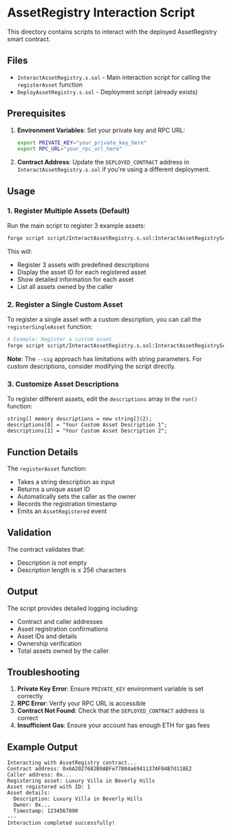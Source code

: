 # AssetRegistry Interaction Script

This directory contains scripts to interact with the deployed AssetRegistry smart contract.

## Files

- `InteractAssetRegistry.s.sol` - Main interaction script for calling the `registerAsset` function
- `DeployAssetRegistry.s.sol` - Deployment script (already exists)

## Prerequisites

1. **Environment Variables**: Set your private key and RPC URL:
   ```bash
   export PRIVATE_KEY="your_private_key_here"
   export RPC_URL="your_rpc_url_here"
   ```

2. **Contract Address**: Update the `DEPLOYED_CONTRACT` address in `InteractAssetRegistry.s.sol` if you're using a different deployment.

## Usage

### 1. Register Multiple Assets (Default)

Run the main script to register 3 example assets:

```bash
forge script script/InteractAssetRegistry.s.sol:InteractAssetRegistryScript --rpc-url $RPC_URL --broadcast -vvvv
```

This will:
- Register 3 assets with predefined descriptions
- Display the asset ID for each registered asset
- Show detailed information for each asset
- List all assets owned by the caller

### 2. Register a Single Custom Asset

To register a single asset with a custom description, you can call the `registerSingleAsset` function:

```bash
# Example: Register a custom asset
forge script script/InteractAssetRegistry.s.sol:InteractAssetRegistryScript --sig "registerSingleAsset(string)" --rpc-url $RPC_URL --broadcast -vvvv
```

**Note**: The `--sig` approach has limitations with string parameters. For custom descriptions, consider modifying the script directly.

### 3. Customize Asset Descriptions

To register different assets, edit the `descriptions` array in the `run()` function:

```solidity
string[] memory descriptions = new string[](2);
descriptions[0] = "Your Custom Asset Description 1";
descriptions[1] = "Your Custom Asset Description 2";
```

## Function Details

The `registerAsset` function:
- Takes a string description as input
- Returns a unique asset ID
- Automatically sets the caller as the owner
- Records the registration timestamp
- Emits an `AssetRegistered` event

## Validation

The contract validates that:
- Description is not empty
- Description length is ≤ 256 characters

## Output

The script provides detailed logging including:
- Contract and caller addresses
- Asset registration confirmations
- Asset IDs and details
- Ownership verification
- Total assets owned by the caller

## Troubleshooting

1. **Private Key Error**: Ensure `PRIVATE_KEY` environment variable is set correctly
2. **RPC Error**: Verify your RPC URL is accessible
3. **Contract Not Found**: Check that the `DEPLOYED_CONTRACT` address is correct
4. **Insufficient Gas**: Ensure your account has enough ETH for gas fees

## Example Output

```
Interacting with AssetRegistry contract...
Contract address: 0x6A2027682B9ABFe77804a6941137AF04B7d118E2
Caller address: 0x...
Registering asset: Luxury Villa in Beverly Hills
Asset registered with ID: 1
Asset details:
  Description: Luxury Villa in Beverly Hills
  Owner: 0x...
  Timestamp: 1234567890
---
Interaction completed successfully!
``` 